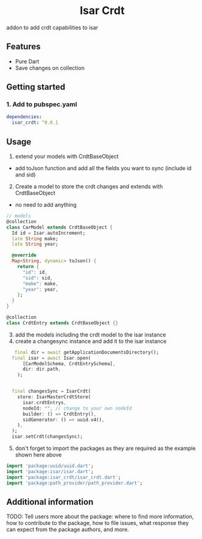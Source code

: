 <!--
This README describes the package. If you publish this package to pub.dev,
this README's contents appear on the landing page for your package.

For information about how to write a good package README, see the guide for
[writing package pages](https://dart.dev/guides/libraries/writing-package-pages).

For general information about developing packages, see the Dart guide for
[creating packages](https://dart.dev/guides/libraries/create-library-packages)
and the Flutter guide for
[developing packages and plugins](https://flutter.dev/developing-packages).
-->


<h1 align="center">Isar Crdt</h1>
addon to add crdt capabilities to isar


## Features
- Pure Dart
- Save changes on collection

## Getting started

### 1. Add to pubspec.yaml

```yaml
dependencies:
  isar_crdt: ^0.0.1
```
## Usage

1. extend your models with CrdtBaseObject
- add toJson function and add all the fields you want to sync (include id and sid)
2. Create a model to store the crdt changes and extends with CrdtBaseObject
- no need to add anything
```dart
// models
@collection
class CarModel extends CrdtBaseObject {
  Id id = Isar.autoIncrement;
  late String make;
  late String year;

  @override
  Map<String, dynamic> toJson() {
    return {
      "id": id,
      "sid": sid,
      "make": make,
      "year": year,
    };
  }
}

@collection
class CrdtEntry extends CrdtBaseObject {}
```
3. add the models including the crdt model to the isar instance
4. create a changesync instance and add it to the isar instance
```dart
   final dir = await getApplicationDocumentsDirectory();
  final isar = await Isar.open(
      [CarModelSchema, CrdtEntrySchema],
      dir: dir.path,
    );


  final changesSync = IsarCrdt(
    store: IsarMasterCrdtStore(
      isar.crdtEntrys,
      nodeId: "", // change to your own nodeId
      builder: () => CrdtEntry(),
      sidGenerator: () => uuid.v4(),
    ),
  );
  isar.setCrdt(changesSync);
```

5. don't forget to import the packages as they are required as the example shown here above
```dart
import 'package:uuid/uuid.dart';
import 'package:isar/isar.dart';
import 'package:isar_crdt/isar_crdt.dart';
import 'package:path_provider/path_provider.dart';
```


## Additional information

TODO: Tell users more about the package: where to find more information, how to
contribute to the package, how to file issues, what response they can expect
from the package authors, and more.
